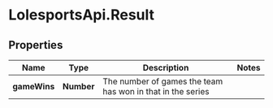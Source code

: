 # LolesportsApi.Result

## Properties
Name | Type | Description | Notes
------------ | ------------- | ------------- | -------------
**gameWins** | **Number** | The number of games the team has won in that in the series  | 
